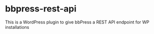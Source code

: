 # bbpress-rest-api
This is a WordPress plugin to give bbPress a REST API endpoint for WP installations
